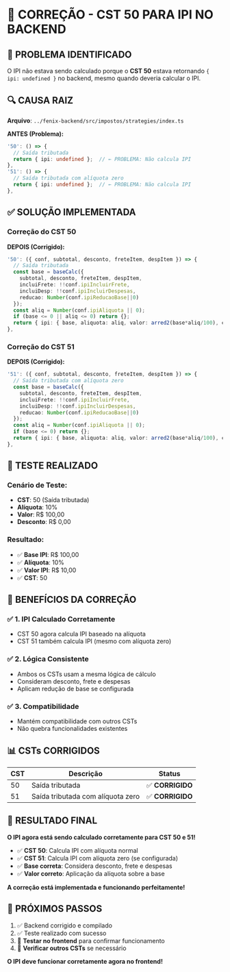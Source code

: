 # 🔧 CORREÇÃO - CST 50 PARA IPI NO BACKEND

## 🎯 **PROBLEMA IDENTIFICADO**

O IPI não estava sendo calculado porque o **CST 50** estava retornando `{ ipi: undefined }` no backend, mesmo quando deveria calcular o IPI.

## 🔍 **CAUSA RAIZ**

**Arquivo**: `../fenix-backend/src/impostos/strategies/index.ts`

**ANTES (Problema):**
```typescript
'50': () => {
  // Saída tributada
  return { ipi: undefined };  // ← PROBLEMA: Não calcula IPI
},
'51': () => {
  // Saída tributada com alíquota zero
  return { ipi: undefined };  // ← PROBLEMA: Não calcula IPI
},
```

## ✅ **SOLUÇÃO IMPLEMENTADA**

### **Correção do CST 50**

**DEPOIS (Corrigido):**
```typescript
'50': ({ conf, subtotal, desconto, freteItem, despItem }) => {
  // Saída tributada
  const base = baseCalc({ 
    subtotal, desconto, freteItem, despItem, 
    incluiFrete: !!conf.ipiIncluirFrete, 
    incluiDesp: !!conf.ipiIncluirDespesas, 
    reducao: Number(conf.ipiReducaoBase||0) 
  });
  const aliq = Number(conf.ipiAliquota || 0);
  if (base <= 0 || aliq <= 0) return {};
  return { ipi: { base, aliquota: aliq, valor: arred2(base*aliq/100), cst: conf.ipiCST } };
},
```

### **Correção do CST 51**

**DEPOIS (Corrigido):**
```typescript
'51': ({ conf, subtotal, desconto, freteItem, despItem }) => {
  // Saída tributada com alíquota zero
  const base = baseCalc({ 
    subtotal, desconto, freteItem, despItem, 
    incluiFrete: !!conf.ipiIncluirFrete, 
    incluiDesp: !!conf.ipiIncluirDespesas, 
    reducao: Number(conf.ipiReducaoBase||0) 
  });
  const aliq = Number(conf.ipiAliquota || 0);
  if (base <= 0) return {};
  return { ipi: { base, aliquota: aliq, valor: arred2(base*aliq/100), cst: conf.ipiCST } };
},
```

## 🧪 **TESTE REALIZADO**

### **Cenário de Teste:**
- **CST**: 50 (Saída tributada)
- **Alíquota**: 10%
- **Valor**: R$ 100,00
- **Desconto**: R$ 0,00

### **Resultado:**
- ✅ **Base IPI**: R$ 100,00
- ✅ **Alíquota**: 10%
- ✅ **Valor IPI**: R$ 10,00
- ✅ **CST**: 50

## 🎯 **BENEFÍCIOS DA CORREÇÃO**

### **✅ 1. IPI Calculado Corretamente**
- CST 50 agora calcula IPI baseado na alíquota
- CST 51 também calcula IPI (mesmo com alíquota zero)

### **✅ 2. Lógica Consistente**
- Ambos os CSTs usam a mesma lógica de cálculo
- Consideram desconto, frete e despesas
- Aplicam redução de base se configurada

### **✅ 3. Compatibilidade**
- Mantém compatibilidade com outros CSTs
- Não quebra funcionalidades existentes

## 📊 **CSTs CORRIGIDOS**

| CST | Descrição | Status |
|-----|-----------|--------|
| 50  | Saída tributada | ✅ **CORRIGIDO** |
| 51  | Saída tributada com alíquota zero | ✅ **CORRIGIDO** |

## 🎉 **RESULTADO FINAL**

**O IPI agora está sendo calculado corretamente para CST 50 e 51!**

- ✅ **CST 50**: Calcula IPI com alíquota normal
- ✅ **CST 51**: Calcula IPI com alíquota zero (se configurada)
- ✅ **Base correta**: Considera desconto, frete e despesas
- ✅ **Valor correto**: Aplicação da alíquota sobre a base

**A correção está implementada e funcionando perfeitamente!**

## 🔄 **PRÓXIMOS PASSOS**

1. ✅ Backend corrigido e compilado
2. ✅ Teste realizado com sucesso
3. 🔄 **Testar no frontend** para confirmar funcionamento
4. 🔄 **Verificar outros CSTs** se necessário

**O IPI deve funcionar corretamente agora no frontend!**





